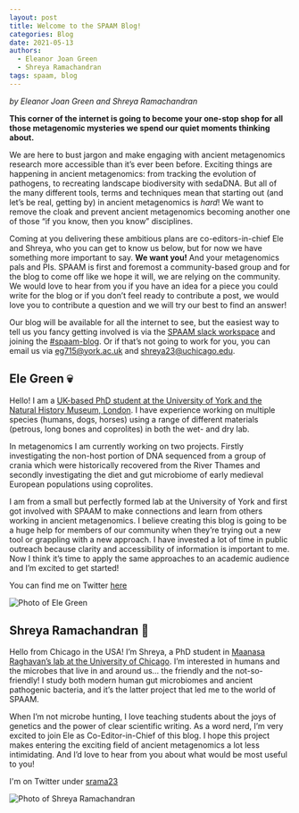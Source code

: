 ```yaml
---
layout: post
title: Welcome to the SPAAM Blog!
categories: Blog
date: 2021-05-13
authors:
  - Eleanor Joan Green
  - Shreya Ramachandran
tags: spaam, blog
---
```


_by Eleanor Joan Green and Shreya Ramachandran_

**This corner of the internet is going to become your one-stop shop for all those metagenomic mysteries we spend our quiet moments thinking about.**

We are here to bust jargon and make engaging with ancient metagenomics research more accessible than it’s ever been before. Exciting things are happening in ancient metagenomics: from tracking the evolution of pathogens, to recreating landscape biodiversity with sedaDNA. But all of the many different tools, terms and techniques mean that starting out (and let’s be real, getting by) in ancient metagenomics is _hard_! We want to remove the cloak and prevent ancient metagenomics becoming another one of those “if you know, then you know” disciplines.

Coming at you delivering these ambitious plans are co-editors-in-chief Ele and Shreya, who you can get to know us below, but for now we have something more important to say. **We want you!** And your metagenomics pals and PIs. SPAAM is first and foremost a community-based group and for the blog to come off like we hope it will, we are relying on the community. We would love to hear from you if you have an idea for a piece you could write for the blog or if you don’t feel ready to contribute a post, we would love you to contribute a question and we will try our best to find an answer!

Our blog will be available for all the internet to see, but the easiest way to tell us you fancy getting involved is via the [SPAAM slack workspace](/about) and joining the [#spaam-blog](https://spaam-community.slack.com/archives/C02D3DJP3MY). Or if that’s not going to work for you, you can email us via [eg715@york.ac.uk](eg715@york.ac.uk) and [shreya23@uchicago.edu](shreya23@uchicago.edu).

## Ele Green 💀

Hello! I am a [UK-based PhD student at the University of York and the Natural History Museum, London](https://www.york.ac.uk/archaeology/people/research-students/green/). I have experience working on multiple species (humans, dogs, horses) using a range of different materials (petrous, long bones and coprolites) in both the wet- and dry lab.

In metagenomics I am currently working on two projects. Firstly investigating the non-host portion of DNA sequenced from a group of crania which were historically recovered from the River Thames and secondly investigating the diet and gut microbiome of early medieval European populations using coprolites.

I am from a small but perfectly formed lab at the University of York and first got involved with SPAAM to make connections and learn from others working in ancient metagenomics. I believe creating this blog is going to be a huge help for members of our community when they’re trying out a new tool or grappling with a new approach. I have invested a lot of time in public outreach because clarity and accessibility of information is important to me. Now I think it’s time to apply the same approaches to an academic audience and I’m excited to get started!

You can find me on Twitter [here](https://twitter.com/elejgreen)

![Photo of Ele Green](https://i.imgur.com/3ivkwYN.jpg)

## Shreya Ramachandran 💩

Hello from Chicago in the USA! I’m Shreya, a PhD student in [Maanasa Raghavan’s lab at the University of Chicago](https://www.genscape-lab.com/people). I’m interested in humans and the microbes that live in and around us… the friendly and the not-so-friendly! I study both modern human gut microbiomes and ancient pathogenic bacteria, and it’s the latter project that led me to the world of SPAAM.

When I’m not microbe hunting, I love teaching students about the joys of genetics and the power of clear scientific writing. As a word nerd, I’m very excited to join Ele as Co-Editor-in-Chief of this blog. I hope this project makes entering the exciting field of ancient metagenomics a lot less intimidating. And I’d love to hear from you about what would be most useful to you!

I'm on Twitter under [srama23](https://twitter.com/srama23)

![Photo of Shreya Ramachandran](https://i.imgur.com/uQH42HB.jpg)
